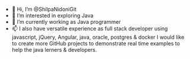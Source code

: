 - 👋 Hi, I’m @ShilpaNidoniGit
- 👀 I’m interested in exploring Java
- 🌱 I’m currently working as Java programmer
- 📫 I also have versatile experience as full stack developer using javascript, jQuery, Angular, java, oracle, postgres & docker
     I would like to create more GitHub projects to demonstrate real time examples to help the java lerners & developers.

<!---
ShilpaNidoniGit/ShilpaNidoniGit is a ✨ special ✨ repository because its `README.md` (this file) appears on your GitHub profile.
You can click the Preview link to take a look at your changes.
--->
